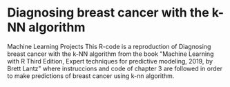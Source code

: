 # Diagnosing breast cancer with the k-NN algorithm
Machine Learning Projects
This R-code is a reproduction of Diagnosing breast cancer with the k-NN algorithm from the book "Machine Learning with R
Third Edition, Expert techniques for predictive modeling, 2019, by Brett Lantz" where instruccions and code of chapter 3 are followed in order to make predictions of breast cancer using k-nn algorithm.
